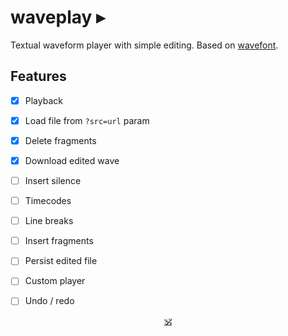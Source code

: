 # waveplay ▸

Textual waveform player with simple editing. Based on [wavefont](https://github.com/dy/wavefont).

## Features

* [x] Playback
* [x] Load file from `?src=url` param
* [x] Delete fragments
* [x] Download edited wave
* [ ] Insert silence
* [ ] Timecodes
* [ ] Line breaks
* [ ] Insert fragments
* [ ] Persist edited file
* [ ] Custom player
* [ ] Undo / redo


<p align=center><a href="https://github.com/krishnized/license/">🕉</a></p>
